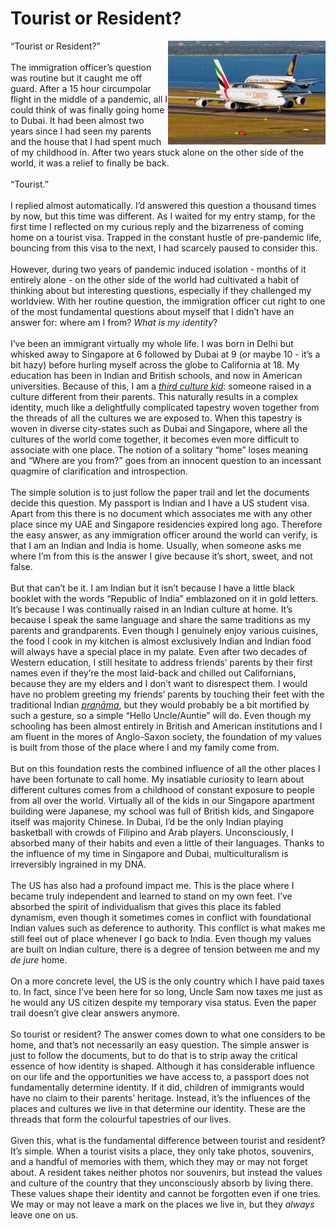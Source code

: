 # Tourist or Resident?
<img align="right" src="./eksq.png" style="max-width:50%;">
<div>
“Tourist or Resident?”
</div><br>
<div>
The immigration officer’s question was routine but it caught me off guard. After a 15 hour circumpolar flight in the middle of a pandemic, all I could think of was finally going home to Dubai. It had been almost two years since I had seen my parents and the house that I had spent much of my childhood in. After two years stuck alone on the other side of the world, it was a relief to finally be back.
</div><br>
<div>
“Tourist.”
</div><br>
<div>
I replied almost automatically. I’d answered this question a thousand times by now, but this time was different. As I waited for my entry stamp, for the first time I reflected on my curious reply and the bizarreness of coming home on a tourist visa. Trapped in the constant hustle of pre-pandemic life, bouncing from this visa to the next, I had scarcely paused to consider this.
</div><br>
<div>
However, during two years of pandemic induced isolation - months of it entirely alone - on the other side of the world had cultivated a habit of thinking about but interesting questions, especially if they challenged my worldview. With her routine question, the immigration officer cut right to one of the most fundamental questions about myself that I didn’t have an answer for: where am I from? <em>What is my identity</em>?
</div><br>
<div>
I’ve been an immigrant virtually my whole life. I was born in Delhi but whisked away to Singapore at 6 followed by Dubai at 9 (or maybe 10 - it’s a bit hazy) before hurling myself across the globe to California at 18. My education has been in Indian and British schools, and now in American universities. Because of this, I am a <a href="https://en.wikipedia.org/wiki/Third_culture_kid"><em>third culture kid</em></a>: someone raised in a culture different from their parents. This naturally results in a complex identity, much like a delightfully complicated tapestry woven together from the threads of all the cultures we are exposed to. When this tapestry is woven in diverse city-states such as Dubai and Singapore, where all the cultures of the world come together, it becomes even more difficult to associate with one place. The notion of a solitary “home” loses meaning and “Where are you from?” goes from an innocent question to an incessant quagmire of clarification and introspection.
</div><br>
<div>
The simple solution is to just follow the paper trail and let the documents decide this question. My passport is Indian and I have a US student visa. Apart from this there is no document which associates me with any other place since my UAE and Singapore residencies expired long ago. Therefore the easy answer, as any immigration officer around the world can verify, is that I am an Indian and India is home. Usually, when someone asks me where I’m from this is the answer I give because it’s short, sweet, and not false.
</div><br>
<div>
But that can’t be it. I am Indian but it isn’t because I have a little black booklet with the words “Republic of India” emblazoned on it in gold letters. It’s because I was continually raised in an Indian culture at home. It’s because I speak the same language and share the same traditions as my parents and grandparents. Even though I genuinely enjoy various cuisines, the food I cook in my kitchen is almost exclusively Indian and Indian food will always have a special place in my palate. Even after two decades of Western education, I still hesitate to address friends’ parents by their first names even if they’re the most laid-back and chilled out Californians, because they are my elders and I don’t want to disrespect them. I would have no problem greeting my friends’ parents by touching their feet with the traditional Indian <a href="https://en.wikipedia.org/wiki/Pran%C4%81ma"><em>praṇāma</em></a>, but they would probably be a bit mortified by such a gesture, so a simple “Hello Uncle/Auntie” will do. Even though my schooling has been almost entirely in British and American institutions and I am fluent in the mores of Anglo-Saxon society, the foundation of my values is built from those of the place where I and my family come from. 
</div><br>
<div>
But on this foundation rests the combined influence of all the other places I have been fortunate to call home. My insatiable curiosity to learn about different cultures comes from a childhood of constant exposure to people from all over the world. Virtually all of the kids in our Singapore apartment building were Japanese, my school was full of British kids, and Singapore itself was majority Chinese. In Dubai, I’d be the only Indian playing basketball with crowds of Filipino and Arab players. Unconsciously, I absorbed many of their habits and even a little of their languages. Thanks to the influence of my time in Singapore and Dubai, multiculturalism is irreversibly ingrained in my DNA.
</div><br>
<div>
The US has also had a profound impact me. This is the place where I became truly independent and learned to stand on my own feet. I’ve absorbed the spirit of individualism that gives this place its fabled dynamism, even though it sometimes comes in conflict with foundational Indian values such as deference to authority. This conflict is what makes me still feel out of place whenever I go back to India. Even though my values are built on Indian culture, there is a degree of tension between me and my <em>de jure</em> home.
</div><br>
<div>
On a more concrete level, the US is the only country which I have paid taxes to. In fact, since I’ve been here for so long, Uncle Sam now taxes me just as he would any US citizen despite my temporary visa status. Even the paper trail doesn’t give clear answers anymore.
</div><br>
<div>
So tourist or resident? The answer comes down to what one considers to be home, and that’s not necessarily an easy question. The simple answer is just to follow the documents, but to do that is to strip away the critical essence of how identity is shaped. Although it has considerable influence on our life and the opportunities we have access to, a passport does not fundamentally determine identity. If it did, children of immigrants would have no claim to their parents’ heritage. Instead, it’s the influences of the places and cultures we live in that determine our identity. These are the threads that form the colourful tapestries of our lives.
</div><br>
<div>
Given this, what is the fundamental difference between tourist and resident? It’s simple. When a tourist visits a place, they only take photos, souvenirs, and a handful of memories with them, which they may or may not forget about. A resident takes neither photos nor souvenirs, but instead the values and culture of the country that they unconsciously absorb by living there. These values shape their identity and cannot be forgotten even if one tries. We may or may not leave a mark on the places we live in, but they <em>always</em> leave one on us.
</div><br>